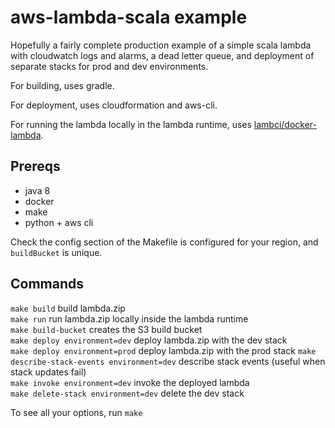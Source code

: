 # aws-lambda-scala example

Hopefully a fairly complete production example of a simple scala lambda with cloudwatch logs and alarms, a dead letter queue, and deployment of separate stacks for prod and dev environments.

For building, uses gradle.

For deployment, uses cloudformation and aws-cli.

For running the lambda locally in the lambda runtime, uses [lambci/docker-lambda](https://github.com/lambci/docker-lambda).

## Prereqs

* java 8
* docker
* make
* python + aws cli

Check the config section of the Makefile is configured for your region, and `buildBucket` is unique.

## Commands

`make build` build lambda.zip  
`make run` run lambda.zip locally inside the lambda runtime   
`make build-bucket` creates the S3 build bucket  
`make deploy environment=dev` deploy lambda.zip with the dev stack  
`make deploy environment=prod` deploy lambda.zip with the prod stack
`make describe-stack-events environment=dev` describe stack events (useful when stack updates fail)  
`make invoke environment=dev` invoke the deployed lambda  
`make delete-stack environment=dev` delete the dev stack

To see all your options, run `make`